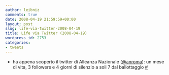 ```yaml
---
author: leibniz
comments: true
date: 2008-04-19 21:59:59+00:00
layout: post
slug: life-via-twitter-2008-04-19
title: Life via Twitter (2008-04-19)
wordpress_id: 2753
categories:
- tweets
---
```



	
  * ha appena scoperto il twitter di Alleanza Nazionale ([@anroma](http://twitter.com/anroma)): un mese di vita, 3 followers e 4 giorni di silenzio a soli 7 dal ballottaggio [#](http://twitter.com/leibniz/statuses/792560509)


